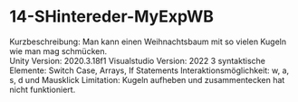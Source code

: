 # 14-SHintereder-MyExpWB

Kurzbeschreibung: Man kann einen Weihnachtsbaum mit so vielen Kugeln wie man mag schmücken.  
Unity Version: 2020.3.18f1
Visualstudio Version: 2022
3 syntaktische Elemente: Switch Case, Arrays, If Statements
Interaktionsmöglichkeit: w, a, s, d und Mausklick
Limitation: Kugeln aufheben und zusammentecken hat nicht funktioniert. 
